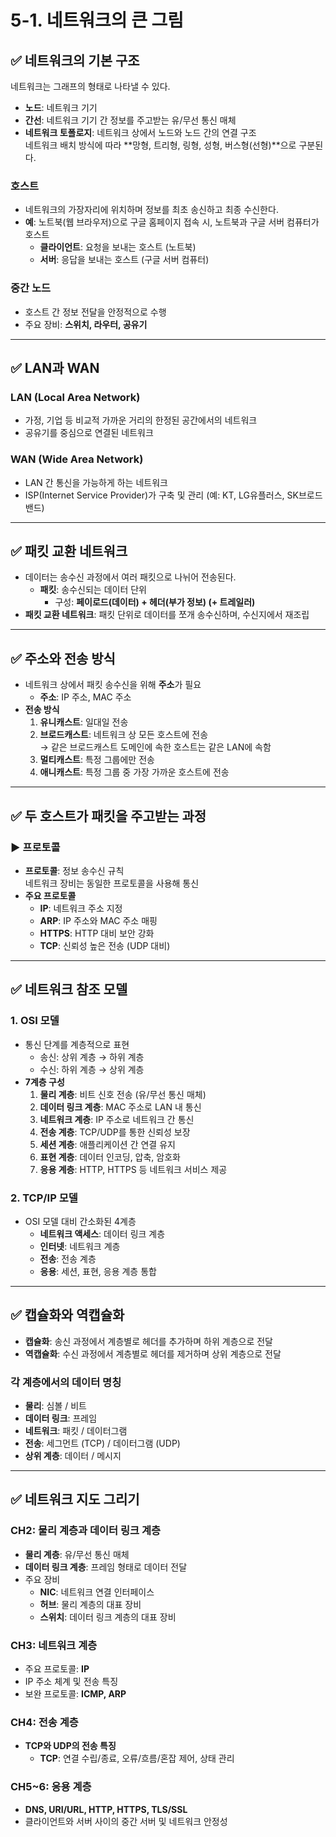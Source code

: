 # 5-1. 네트워크의 큰 그림

## ✅ 네트워크의 기본 구조

네트워크는 그래프의 형태로 나타낼 수 있다.

- **노드**: 네트워크 기기
- **간선**: 네트워크 기기 간 정보를 주고받는 유/무선 통신 매체
- **네트워크 토폴로지**: 네트워크 상에서 노드와 노드 간의 연결 구조  
  네트워크 배치 방식에 따라 **망형, 트리형, 링형, 성형, 버스형(선형)**으로 구분된다.

### 호스트
- 네트워크의 가장자리에 위치하며 정보를 최초 송신하고 최종 수신한다.
- **예**: 노트북(웹 브라우저)으로 구글 홈페이지 접속 시, 노트북과 구글 서버 컴퓨터가 호스트
  - **클라이언트**: 요청을 보내는 호스트 (노트북)
  - **서버**: 응답을 보내는 호스트 (구글 서버 컴퓨터)

### 중간 노드
- 호스트 간 정보 전달을 안정적으로 수행
- 주요 장비: **스위치, 라우터, 공유기**

---

## ✅ LAN과 WAN

### **LAN (Local Area Network)**
- 가정, 기업 등 비교적 가까운 거리의 한정된 공간에서의 네트워크
- 공유기를 중심으로 연결된 네트워크

### **WAN (Wide Area Network)**
- LAN 간 통신을 가능하게 하는 네트워크
- ISP(Internet Service Provider)가 구축 및 관리 (예: KT, LG유플러스, SK브로드밴드)

---

## ✅ 패킷 교환 네트워크
- 데이터는 송수신 과정에서 여러 패킷으로 나뉘어 전송된다.
  - **패킷**: 송수신되는 데이터 단위
    - 구성: **페이로드(데이터) + 헤더(부가 정보) (+ 트레일러)**
- **패킷 교환 네트워크**: 패킷 단위로 데이터를 쪼개 송수신하며, 수신지에서 재조립

---

## ✅ 주소와 전송 방식
- 네트워크 상에서 패킷 송수신을 위해 **주소**가 필요
  - **주소**: IP 주소, MAC 주소
- **전송 방식**
  1. **유니캐스트**: 일대일 전송
  2. **브로드캐스트**: 네트워크 상 모든 호스트에 전송  
     → 같은 브로드캐스트 도메인에 속한 호스트는 같은 LAN에 속함
  3. **멀티캐스트**: 특정 그룹에만 전송
  4. **애니캐스트**: 특정 그룹 중 가장 가까운 호스트에 전송

---

## ✅ 두 호스트가 패킷을 주고받는 과정

### ▶️ 프로토콜
- **프로토콜**: 정보 송수신 규칙  
  네트워크 장비는 동일한 프로토콜을 사용해 통신
- **주요 프로토콜**
  - **IP**: 네트워크 주소 지정
  - **ARP**: IP 주소와 MAC 주소 매핑
  - **HTTPS**: HTTP 대비 보안 강화
  - **TCP**: 신뢰성 높은 전송 (UDP 대비)

---

## ✅ 네트워크 참조 모델

### **1. OSI 모델**
- 통신 단계를 계층적으로 표현
  - 송신: 상위 계층 → 하위 계층
  - 수신: 하위 계층 → 상위 계층
- **7계층 구성**
  1. **물리 계층**: 비트 신호 전송 (유/무선 통신 매체)
  2. **데이터 링크 계층**: MAC 주소로 LAN 내 통신
  3. **네트워크 계층**: IP 주소로 네트워크 간 통신
  4. **전송 계층**: TCP/UDP를 통한 신뢰성 보장
  5. **세션 계층**: 애플리케이션 간 연결 유지
  6. **표현 계층**: 데이터 인코딩, 압축, 암호화
  7. **응용 계층**: HTTP, HTTPS 등 네트워크 서비스 제공

### **2. TCP/IP 모델**
- OSI 모델 대비 간소화된 4계층
  - **네트워크 액세스**: 데이터 링크 계층
  - **인터넷**: 네트워크 계층
  - **전송**: 전송 계층
  - **응용**: 세션, 표현, 응용 계층 통합

---

## ✅ 캡슐화와 역캡슐화

- **캡슐화**: 송신 과정에서 계층별로 헤더를 추가하며 하위 계층으로 전달
- **역캡슐화**: 수신 과정에서 계층별로 헤더를 제거하며 상위 계층으로 전달

### 각 계층에서의 데이터 명칭
- **물리**: 심볼 / 비트
- **데이터 링크**: 프레임
- **네트워크**: 패킷 / 데이터그램
- **전송**: 세그먼트 (TCP) / 데이터그램 (UDP)
- **상위 계층**: 데이터 / 메시지

---

## ✅ 네트워크 지도 그리기

### CH2: 물리 계층과 데이터 링크 계층
- **물리 계층**: 유/무선 통신 매체
- **데이터 링크 계층**: 프레임 형태로 데이터 전달
- 주요 장비
  - **NIC**: 네트워크 연결 인터페이스
  - **허브**: 물리 계층의 대표 장비
  - **스위치**: 데이터 링크 계층의 대표 장비

### CH3: 네트워크 계층
- 주요 프로토콜: **IP**
- IP 주소 체계 및 전송 특징
- 보완 프로토콜: **ICMP, ARP**

### CH4: 전송 계층
- **TCP와 UDP의 전송 특징**
  - **TCP**: 연결 수립/종료, 오류/흐름/혼잡 제어, 상태 관리

### CH5~6: 응용 계층
- **DNS, URI/URL, HTTP, HTTPS, TLS/SSL**
- 클라이언트와 서버 사이의 중간 서버 및 네트워크 안정성
